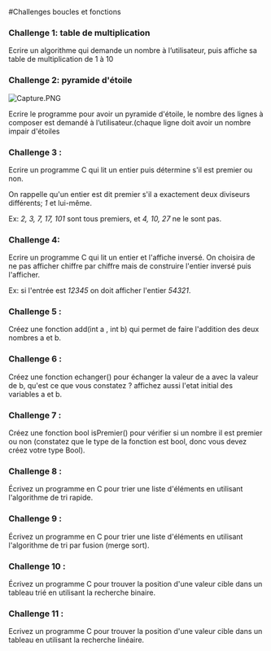 #Challenges boucles et fonctions

### Challenge 1: table de multiplication

Ecrire un algorithme qui demande un nombre à l’utilisateur, puis affiche sa table de multiplication de 1 à 10

### Challenge 2: pyramide d'étoile

![Capture.PNG](https://s3-us-west-2.amazonaws.com/secure.notion-static.com/7c74fb4a-fd94-4232-a4da-63068da05e83/Capture.png)

Ecrire le programme pour avoir un pyramide d'étoile, le nombre des lignes à composer est demandé à l’utilisateur.(chaque ligne doit avoir un nombre impair d'étoiles

### Challenge 3 :

Ecrire un programme C qui lit un entier puis détermine s'il est premier ou non.

On rappelle qu'un entier est dit premier s'il a exactement deux diviseurs différents; *1* et lui-même.

Ex: *2, 3, 7, 17, 101* sont tous premiers, et *4, 10, 27* ne le sont pas.

### Challenge 4:

Ecrire un programme C qui lit un entier et l'affiche inversé. On choisira de ne pas afficher chiffre par chiffre mais de construire l'entier inversé puis l'afficher.

Ex: si l'entrée est *12345* on doit afficher l'entier *54321*.

### Challenge 5 :

Créez une fonction add(int a , int b) qui permet de faire l'addition des deux nombres a et b.

### Challenge  6 :

Créez une fonction echanger() pour échanger la valeur de a avec la valeur de b, qu'est ce que vous constatez ? affichez aussi l'etat initial des variables a et b.

### Challenge 7 :

Créez une fonction bool isPremier() pour vérifier si un nombre il est premier ou non (constatez que le type de la fonction est bool, donc vous devez créez votre type Bool).

### Challenge 8 :

Écrivez un programme en C pour trier une liste d'éléments en utilisant l'algorithme de tri rapide.

### Challenge 9 :

Écrivez un programme en C pour trier une liste d'éléments en utilisant l'algorithme de tri par fusion (merge sort).

### Challenge 10 :

Écrivez un programme C pour trouver la position d'une valeur cible dans un tableau trié en utilisant la recherche binaire.

### Challenge 11 :

Ecrivez un programme C pour trouver la position d'une valeur cible dans un tableau en utilisant la recherche linéaire.